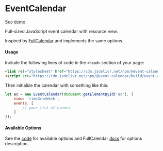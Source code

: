 # EventCalendar

See [demo](https://vkurko.github.io/calendar/).

Full-sized JavaScript event calendar with resource view.

Inspired by [FullCalendar](https://fullcalendar.io/) and implements the same options.

#### Usage

Include the following lines of code in the `<head>` section of your page:
```html
<link rel="stylesheet" href="https://cdn.jsdelivr.net/npm/@event-calendar/build/event-calendar.min.css">
<script src="https://cdn.jsdelivr.net/npm/@event-calendar/build/event-calendar.min.js"></script>
```
Then initialize the calendar with something like this:
```javascript
let ec = new EventCalendar(document.getElementById('ec'), {
    view: 'timeGridWeek',
    events: [
        // your list of events
    ]
});
```
#### Available Options

See the [code](https://github.com/vkurko/calendar/blob/master/packages/core/src/storage/options.js) for available options and FullCalendar [docs](https://fullcalendar.io/docs) for options description.